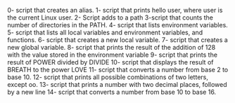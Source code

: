 0- script that creates an alias.
1- script that prints hello user, where user is the current Linux user.
2- Script adds to a path
3-script that counts the number of directories in the PATH.
4- script that lists environment variables.
5- script that lists all local variables and environment variables, and functions.
6- script that creates a new local variable.
7- script that creates a new global variable.
8- script that prints the result of the addition of 128 with the value stored in the environment variable
9- script that prints the result of POWER divided by DIVIDE
10- script that displays the result of BREATH to the power LOVE
11- script that converts a number from base 2 to base 10.
12- script that prints all possible combinations of two letters, except oo.
13- script that prints a number with two decimal places, followed by a new line
14- script that converts a number from base 10 to base 16.

